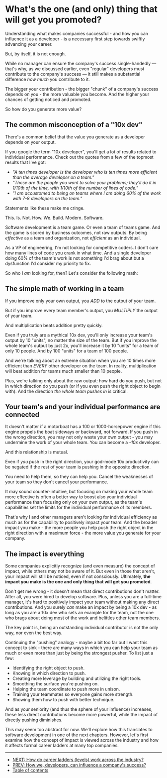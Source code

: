 # What's the one (and only) thing that will get you promoted?

Understanding what makes companies successful - and how you can influence it as a developer - is a necessary first step towards swiftly advancing your career.

But, by itself, it is not enough.

While no manager can ensure the company's success single-handedly — that's why, as we discussed earlier, even "regular" developers must contribute to the company's success — it still makes a substantial difference *how much* you contribute to it.

The bigger your contribution - the bigger "chunk" of a company's success depends on you - the more valuable you become. And the higher your chances of getting noticed and promoted.

So how do you generate more value?

## The common misconception of a "10x dev"

There's a common belief that the value you generate as a developer depends on your output.

If you google the term "10x developer", you'll get a lot of results related to individual performance. Check out the quotes from a few of the topmost results that I've got:

* _"A ten times developer is the developer who is ten times more efficient than the average developer on a team."_
* _"These are the people you want to solve your problems; they’ll do it in 1/10th of the time, with 1/10th of the number of lines of code."_
* _"I am accustomed to being on teams where I am doing 60% of the work with 7-8 developers on the team."_

Statements like these make me cringe.

This. Is. Not. How. We. Build. Modern. Software.

Software development is a team game. Or even a team of teams game. And the game is scored by business outcomes, not raw outputs. By being *effective* as a team and organization, not *efficient* as an individual.

As a VP of engineering, I'm not looking for competitive coders. I don't care how many lines of code you crank in what time. And a single developer doing 60% of the team's work is not something I'd brag about but a dysfunction I'd consider my priority to fix.

So who I *am* looking for, then? Let's consider the following math:

## The simple math of working in a team

If you improve only your own output, you *ADD* to the output of your team.

But if you improve every team member's output, you *MULTIPLY* the output of your team.

And multiplication beats addition pretty quickly.

Even if you truly are a mythical 10x dev, you'll only increase your team's output by 10 "units", no matter the size of the team. But if you improve the whole team's output by just 2x, you'll increase it by 10 "units" for a team of only 10 people. And by 100 "units" for a team of 100 people.

And we're talking about an extreme situation when you are 10 times more efficient than *EVERY* other developer on the team. In reality, multiplication will beat addition for teams much smaller than 10 people.

Plus, we're talking only about the raw output: how hard do you push, but not in which direction do you push (or if you even push the right object to begin with). And the direction *the whole team pushes in* is critical.

## Your team's and your individual performance are connected

It doesn't matter if a motorboat has a 100 or 1000-horsepower engine if this engine propels the boat sideways or backward, not forward. If you push in the wrong direction, you may not only waste your own output - you may undermine the work of your whole team. You can become a _-10x_ developer.

And this relationship is mutual.

Even if *you* push in the right direction, your god-mode 10x productivity can be negated if the rest of your team is pushing in the opposite direction.

You need to help them, so they can help you. Cancel the weaknesses of your team so they don't cancel your performance.

It may sound counter-intuitive, but focusing on making your whole team more effective is often a better way to boost also your individual performance than focusing only on your own output, as the team's capabilities set the limits for the individual performance of its members.

That's why I and other managers aren't looking for individual efficiency as much as for the capability to positively impact your team. And the broader impact you make - the more people you help push the right object in the right direction with a maximum force - the more value you generate for your company.

## The impact is everything

Some companies explicitly recognize (and even measure) the concept of impact, while others may not be aware of it. But even in those that aren't, your impact will still be noticed, even if not consciously. Ultimately, **the impact you make is the one and only thing that will get you promoted**.

Don't get me wrong - it doesn't mean that direct contributions don't matter. After all, you were hired to develop software. Plus, unless you are a full-time manager, it's hard to positively impact your team without making any direct contributions. And you surely *can* make an impact by being a 10x dev - as long as you are a 10x dev who sets an example for the team, not the one who brags about doing most of the work and belittles other team members.

The key point is, being an outstanding individual contributor is not the only way, nor even the best way.

Continuing the "pushing" analogy - maybe a bit too far but I want this concept to sink - there are many ways in which you can help your team as much or even more than just by being the strongest pusher. To list just a few:

* Identifying the right object to push.
* Knowing in which direction to push.
* Creating more leverage by building and utilizing the right tools.
* Smoothing the surface you're pushing on.
* Helping the team coordinate to push more in unison.
* Training your teammates so everyone gains more strength.
* Showing them how to push with better technique.

And as your seniority (and thus the sphere of your influence) increases, these less direct contributions become more powerful, while the impact of directly pushing diminishes.

This may seem too abstract for now. We'll explore how this translates to software development in one of the next chapters. However, let's first examine how the concept of impact is viewed across the industry and how it affects formal career ladders at many top companies.

---

* [NEXT: How do career ladders (levels) work across the industry?](chapter_05.md)
* [PREV: How we, developers, can influence a company's success?](chapter_03.md)
* [Table of contents](https://github.com/FromTheTrenches/DevGuide#-chapter-4-whats-the-one-and-only-thing-that-will-get-you-promoted)
